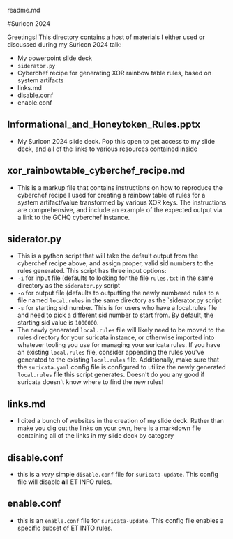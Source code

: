 readme.md

#Suricon 2024

Greetings! This directory contains a host of materials I either used or discussed during my Suricon 2024 talk:

 - My powerpoint slide deck
 - `siderator.py`
 - Cyberchef recipe for generating XOR rainbow table rules, based on system artifacts
 - links.md
 - disable.conf
 - enable.conf
 
## Informational_and_Honeytoken_Rules.pptx

- My Suricon 2024 slide deck. Pop this open to get access to my slide deck, and all of the links to various resources contained inside

## xor_rainbowtable_cyberchef_recipe.md

 - This is a markup file that contains instructions on how to reproduce the cyberchef recipe I used for creating a rainbow table of rules for a system artifact/value transformed by various XOR keys. The instructions are comprehensive, and include an example of the expected output via a link to the GCHQ cyberchef instance.
 
## siderator.py

 - This is a python script that will take the default output from the cyberchef recipe above, and assign proper, valid sid numbers to the rules generated. This script has three input options:
  - `-i` for input file (defaults to looking for the file `rules.txt` in the same directory as the `siderator.py` script
  - `-o` for output file (defaults to outputting the newly numbered rules to a file named `local.rules` in the same directory as the `siderator.py script
  - `-s` for starting sid number. This is for users who have a local.rules file and need to pick a different sid number to start from. By default, the starting sid value is `1000000`.
 - The newly generated `local.rules` file will likely need to be moved to the rules directory for your suricata instance, or otherwise imported into whatever tooling you use for managing your suricata rules. If you have an existing `local.rules` file, consider appending the rules you've generated to the existing `local.rules` file. Additionally, make sure that the `suricata.yaml` config file is configured to utilize the newly generated `local.rules` file this script generates. Doesn't do you any good if suricata doesn't know where to find the new rules!
 
## links.md
 
 - I cited a bunch of websites in the creation of my slide deck. Rather than make you dig out the links on your own, here is a markdown file containing all of the links in my slide deck by category
 
## disable.conf

 - this is a _very_ simple `disable.conf` file for `suricata-update`. This config file will disable **all** ET INFO rules.
 
## enable.conf

 - this is an `enable.conf` file for `suricata-update`. This config file enables a specific subset of ET INTO rules.
 